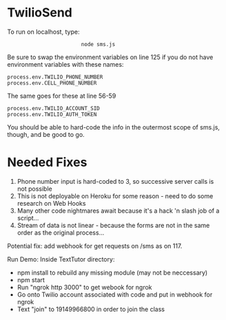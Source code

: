# TwilioSend

To run on localhost, type:
	    
	                        node sms.js

Be sure to swap the environment variables on line 125 if you do not have environment variables with these names:

	process.env.TWILIO_PHONE_NUMBER
	process.env.CELL_PHONE_NUMBER

The same goes for these at line 56-59

	process.env.TWILIO_ACCOUNT_SID
	process.env.TWILIO_AUTH_TOKEN
	
You should be able to hard-code the info in the outermost scope of sms.js, though, and be good to go. 


# Needed Fixes
1. Phone number input is hard-coded to 3, so successive server calls is not possible
2. This is not deployable on Heroku for some reason - need to do some research on Web Hooks
3. Many other code nightmares await because it's a hack 'n slash job of a script...
4. Stream of data is not linear - because the forms are not in the same order as the original process...

Potential fix: add webhook for get requests on /sms as on 117. 


Run Demo:
Inside TextTutor directory:
- npm install to rebuild any missing module (may not be neccessary)
- npm start
- Run "ngrok http 3000" to get webook for ngrok
- Go onto Twilio account associated with code and put in webhook for ngrok
- Text "join" to 19149966800 in order to join the class
